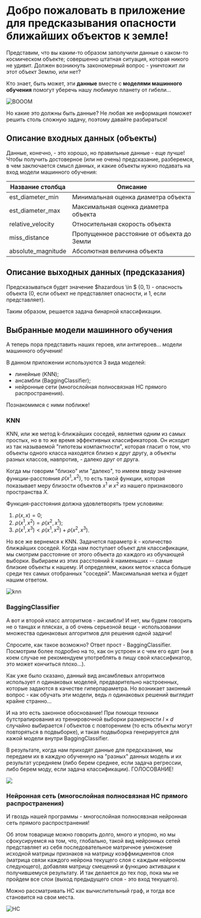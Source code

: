 # Добро пожаловать в приложение для предсказывания опасности ближайших объектов к земле!

Представим, что вы каким-то образом заполучили данные о каком-то космическом объекте; совершенно штатная ситуация, которая никого не удивит. Должен возникнуть закономерный вопрос - уничтожит ли этот объект Землю, или нет? 

Кто знает, быть может, эти **данные** вместе с **моделями машинного обучения** помогут уберечь нашу любимую планету от гибели...

![BOOOM](https://img2.rudalle.ru/images/89/f1/41/89f141516a1945fcbebd18799b16572e_00000.jpg)

Но какие это должны быть данные? Не любая же информация поможет решить столь сложную задачу, поэтому давайте разбираться!

## Описание входных данных (объекты)

Данные, конечно, - это хорошо, но правильные данные - еще лучше! Чтобы получить достоверное (или не очень) предсказание, разберемся, в чем заключается смысл данных, и какие объекты нужно подавать на вход модели машинного обучения:

|  Название столбца  | Описание                                   |
| ------------------ | ------------------------------------------ |
| est_diameter_min   | Минимальная оценка диаметра объекта        |
| est_diameter_max   | Максимальная оценка диаметра объекта       |
| relative_velocity  | Относительная скорость объекта             |
| miss_distance      | Пропущенное расстояние от объекта до Земли |
| absolute_magnitude | Абсолютная величина объекта                |


## Описание выходных данных (предсказания)

Предсказываться будет значение $hazardous \in $ {$0, 1$} - опасность объекта (0, если объект не представляет опасности, и 1, если представляет).

Таким образом, решается задача бинарной классификации.

## Выбранные модели машинного обучения

А теперь пора представить наших героев, или антигероев... модели машинного обучения!

В данном приложении используются 3 вида моделей: 
- линейные (KNN);
- ансамбли (BaggingClassifier);
- нейронные сети (многослойная полносвязная НС прямого распространения).

Познакомимся с ними поближе!

### KNN

KNN, или же метод k-ближайших соседей, являетмя одним из самых простых, но в то же время эффективных классификаторов. Он исходит из так называемой "гипотезы компактности", которая гласит о том, что объекты одного класса находятся близко к друг другу, а объекты разных классов, навпротив, - далеко друг от друга. 

Когда мы говорим "близко" или "далеко", то имеем ввиду значение функции-расстояния $\rho(x^1, x^2)$, то есть такой функции, которая показывает меру близости объектов $x^1$ и $x^2$ из нашего признакового пространства $X$.  

Функция-расстояния должна удовлетворять трем условиям:

1. $\rho(x, x) = 0$;
2. $\rho(x^1, x^2) = \rho(x^2, x^1)$;
3. $\rho(x^1, x^3) < \rho(x^1, x^2) + \rho(x^2, x^3)$.

Но все же вернемся к KNN. Задачется параметр $k$ - количество ближайших соседей. Когда нам поступает объект для классификации, мы смотрим расстояние от этого объекта до каждого из обучающей выборки. Выбираем из этих расстояний $k$ наименьших -- самые близкие объекты к нашему. И определяем, каких меток класса больше среди тех самых отобранных "соседей". Максимальная метка и будет нашим ответом.

![knn](https://www.newtechdojo.com/wp-content/uploads/2020/06/KNN-1.gif)

### BaggingClassifier

А вот и второй класс алгоритмов - ансамбли! И нет, мы будем говорить не о танцах и плясках, а об очень серьезной вещи - использовании множества одинаковых алгоритмов для решения одной задачи!

Спросите, как такое возможно? Ответ прост - BaggingClassifier. Посмотрим более подробно на то, как он устроен и с чем его едят (ни в коем случае не рекомендуем употреблять в пищу свой классификатор, это может кончиться плохо...).

Как уже было сказано, данный вид ансамблевых алгоритмов использует $n$ одинаковых моделей, предварительно настроенных, которые задаются в качестве гиперпараметра. Но возникает законный вопрос - как обучать эти модели, ведь $n$ одинаковых решений выглядит крайне странно...

И на это есть законное обоснование! При помощи техники бутстрапирования из тренировочной выборки размерности $l \times d$ случайно выбирается $l$ объектов с повторением (то есть объекты могут повторяться в подвыборке), и такая подвыборка генерируется для кажой модели внутри BaggingClassifier.

В результате, когда нам приходят данные для предсказания, мы передаем их в каждую обученную на "разных" данных модель и их результат усредняем (либо берем среднее, если задача регрессии, либо берем моду, если задача классификации). ГОЛОСОВАНИЕ!

![](https://media.geeksforgeeks.org/wp-content/uploads/20210707140912/Bagging.png)

### Нейронная сеть (многослойная полносвязная НС прямого распространения)

И гвоздь нашей программы - многослойная полносявзная нейронная сеть прямого распространения! 

Об этом товарище можно говорить долго, много и упорно, но мы сфокусируемся на том, что, глобально, такой вид нейронных сетей представляет из себя последовательное матричное умножение исходной матрицы признаков на матрицу коэффмицментов слоя (матрица связи каждого нейрона текущего слоя с каждым нейроном следующего), добавляя матрицу смещений и функцию активации к получившемуся результату. И так делается до тех пор, пока мы не пройдем все слои (выход предыдущего слоя - это вход текущего).

Можно рассматривать НС как вычислительный граф, и тогда все становится на свои места.

![НС](https://neerc.ifmo.ru/wiki/images/9/97/Single-layer-neural-net-scheme.png)